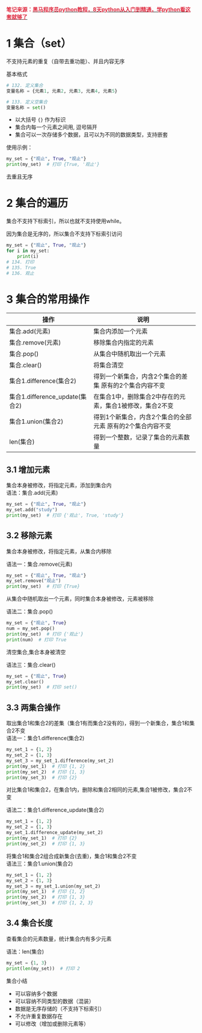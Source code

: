 **<font style="color:#DF2A3F;">笔记来源：</font>**[**<font style="color:#DF2A3F;">黑马程序员python教程，8天python从入门到精通，学python看这套就够了</font>**](https://www.bilibili.com/video/BV1qW4y1a7fU/?spm_id_from=333.337.search-card.all.click&vd_source=e8046ccbdc793e09a75eb61fe8e84a30)



# 1 集合（set）
不支持元素的重复（自带去重功能）、并且内容无序



基本格式

```python
# 132. 定义集合
变量名称 = {元素1, 元素2, 元素3, 元素4, 元素5}

# 133. 定义空集合
变量名称 = set()
```

+ 以大括号 `{}` 作为标识
+ 集合内每一个元素之间用, 逗号隔开
+ 集合可以一次存储多个数据，且可以为不同的数据类型，支持嵌套

使用示例：

```python
my_set = {"观止", True, "观止"}
print(my_set)  # 打印 {True, '观止'}
```

去重且无序

# 2 集合的遍历
集合不支持下标索引，所以也就不支持使用while。

因为集合是无序的，所以集合不支持下标索引访问

```python
my_set = {"观止", True, "观止"}
for i in my_set:
    print(i)
# 134. 打印
# 135. True
# 136. 观止

```

# 3 集合的常用操作
| 操作 | 说明 |
| --- | --- |
| 集合.add(元素) | 集合内添加一个元素 |
| 集合.remove(元素) | 移除集合内指定的元素 |
| 集合.pop() | 从集合中随机取出一个元素 |
| 集合.clear() | 将集合清空 |
| 集合1.difference(集合2) | 得到一个新集合，内含2个集合的差集 原有的2个集合内容不变 |
| 集合1.difference_update(集合2) | 在集合1中，删除集合2中存在的元素，集合1被修改，集合2不变 |
| 集合1.union(集合2) | 得到1个新集合，内含2个集合的全部元素 原有的2个集合内容不变 |
| len(集合) | 得到一个整数，记录了集合的元素数量 |


## 3.1 增加元素
集合本身被修改，将指定元素，添加到集合内  
语法：集合.add(元素)

```python
my_set = {"观止", True, "观止"}
my_set.add("study")
print(my_set)  # 打印 {'观止', True, 'study'}
```

## 3.2 移除元素
集合本身被修改，将指定元素，从集合内移除

语法一：集合.remove(元素)

```python
my_set = {"观止", True, "观止"}
my_set.remove("观止")
print(my_set)  # 打印 {True}
```



从集合中随机取出一个元素，同时集合本身被修改，元素被移除

语法二：集合.pop()

```python
my_set = {"观止", True}
num = my_set.pop()
print(my_set)  # 打印 {'观止'}
print(num)  # 打印 True

```

  
清空集合,集合本身被清空

语法三：集合.clear()

```python
my_set = {"观止", True}
my_set.clear()
print(my_set)  # 打印 set()
```

## 3.3 两集合操作
取出集合1和集合2的差集（集合1有而集合2没有的)，得到一个新集合，集合1和集合2不变  
语法一：集合1.difference(集合2)

```python
my_set_1 = {1, 2}
my_set_2 = {1, 3}
my_set_3 = my_set_1.difference(my_set_2)
print(my_set_1)  # 打印 {1, 2}
print(my_set_2)  # 打印 {1, 3}
print(my_set_3)  # 打印 {2}

```



对比集合1和集合2，在集合1内，删除和集合2相同的元素,集合1被修改，集合2不变

语法二：集合1.difference_update(集合2)

```python
my_set_1 = {1, 2}
my_set_2 = {1, 3}
my_set_1.difference_update(my_set_2)
print(my_set_1)  # 打印 {2}
print(my_set_2)  # 打印 {1, 3}
```

  
将集合1和集合2组合成新集合(去重)，集合1和集合2不变  
语法三：集合1.union(集合2)

```python
my_set_1 = {1, 2}
my_set_2 = {1, 3}
my_set_3 = my_set_1.union(my_set_2)
print(my_set_1)  # 打印 {1, 2}
print(my_set_2)  # 打印 {1, 3}
print(my_set_3)  # 打印 {1, 2, 3}
```

## 3.4 集合长度
查看集合的元素数量，统计集合内有多少元素

语法：len(集合)

```python
my_set = {1, 3}
print(len(my_set))  # 打印 2
```



集合小结

+ 可以容纳多个数据
+ 可以容纳不同类型的数据（混装）
+ 数据是无序存储的（不支持下标索引）
+ 不允许重复数据存在
+ 可以修改（增加或删除元素等）

